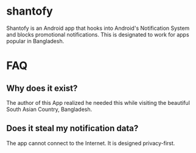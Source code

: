 # shantofy

Shantofy is an Android app that hooks into Android's Notification System and blocks
promotional notifications. This is designated to work for apps popular in Bangladesh.

# FAQ

## Why does it exist?

The author of this App realized he needed this while visiting the beautiful South Asian
Country, Bangladesh.

## Does it steal my notification data?

The app cannot connect to the Internet. It is designed privacy-first.